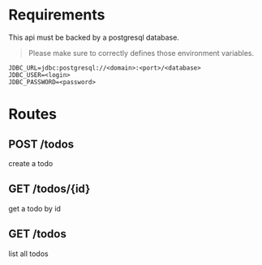 # Requirements

This api must be backed by a postgresql database.

> Please make sure to correctly defines those environment variables.

```
JDBC_URL=jdbc:postgresql://<domain>:<port>/<database>
JDBC_USER=<login>
JDBC_PASSWORD=<password>
```
# Routes

## POST /todos
create a todo

## GET /todos/{id}
get a todo by id

## GET /todos
list all todos
